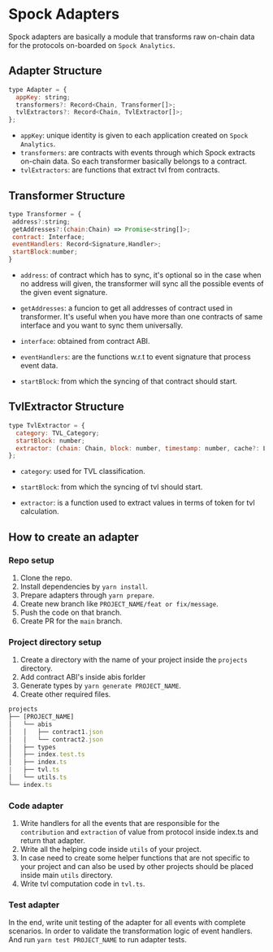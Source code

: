 # Spock Adapters

Spock adapters are basically a module that transforms raw on-chain data for the protocols on-boarded on
`Spock Analytics`.

## Adapter Structure

```js
type Adapter = {
  appKey: string;
  transformers?: Record<Chain, Transformer[]>;
  tvlExtractors?: Record<Chain, TvlExtractor[]>;
};
```

- `appKey`: unique identity is given to each application created on `Spock Analytics`.
- `transformers`: are contracts with events through which Spock extracts on-chain data. So each transformer basically
  belongs to a contract.
- `tvlExtractors`: are functions that extract tvl from contracts.

## Transformer Structure

```js
type Transformer = {
 address?:string;
 getAddresses?:(chain:Chain) => Promise<string[]>;
 contract: Interface;
 eventHandlers: Record<Signature,Handler>;
 startBlock:number;
}
```

- `address`: of contract which has to sync, it's optional so in the case when no address will given, the transformer
  will sync all the possible events of the given event signature.

- `getAddresses`: a funcion to get all addresses of contract used in transformer. It's useful when you have more than
  one contracts of same interface and you want to sync them universally.

- `interface`: obtained from contract ABI.

- `eventHandlers`: are the functions w.r.t to event signature that process event data.

- `startBlock`: from which the syncing of that contract should start.

## TvlExtractor Structure

```js
type TvlExtractor = {
  category: TVL_Category;
  startBlock: number;
  extractor: (chain: Chain, block: number, timestamp: number, cache?: LogsCache) => Promise<Record<string, string>>;
};
```

- `category`: used for TVL classification.

- `startBlock`: from which the syncing of tvl should start.

- `extractor`: is a function used to extract values in terms of token for tvl calculation.

## How to create an adapter

### Repo setup

1.  Clone the repo.
2.  Install dependencies by `yarn install`.
3.  Prepare adapters through `yarn prepare`.
4.  Create new branch like `PROJECT_NAME/feat or fix/message`.
5.  Push the code on that branch.
6.  Create PR for the `main` branch.

### Project directory setup

1. Create a directory with the name of your project inside the `projects` directory.
2. Add contract ABI's inside abis forlder
3. Generate types by `yarn generate PROJECT_NAME`.
4. Create other required files.

```js
projects
├── [PROJECT_NAME]
│   └── abis
│   │   ├── contract1.json
│   │   └── contract2.json
│   ├── types
│   ├── index.test.ts
│   ├── index.ts
|   ├── tvl.ts
│   └── utils.ts
└── index.ts
```

### Code adapter

1. Write handlers for all the events that are responsible for the `contribution` and `extraction` of value from protocol
   inside index.ts and return that adapter.
2. Write all the helping code inside `utils` of your project.
3. In case need to create some helper functions that are not specific to your project and can also be used by other
   projects should be placed inside main `utils` directory.
4. Write tvl computation code in `tvl.ts`.

### Test adapter

In the end, write unit testing of the adapter for all events with complete scenarios. In order to validate the
transformation logic of event handlers. And run `yarn test PROJECT_NAME` to run adapter tests.
